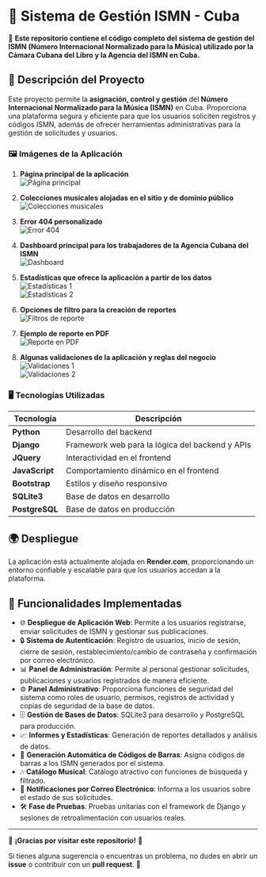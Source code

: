 # 🎵 Sistema de Gestión ISMN - Cuba

🚀 **Este repositorio contiene el código completo del sistema de gestión del ISMN (Número Internacional Normalizado para la Música) utilizado por la Cámara Cubana del Libro y la Agencia del ISMN en Cuba.**

## 📌 Descripción del Proyecto
Este proyecto permite la **asignación, control y gestión** del **Número Internacional Normalizado para la Música (ISMN)** en Cuba. Proporciona una plataforma segura y eficiente para que los usuarios soliciten registros y códigos ISMN, además de ofrecer herramientas administrativas para la gestión de solicitudes y usuarios.

### 🖼️ Imágenes de la Aplicación
1. **Página principal de la aplicación**  
   ![Página principal](https://res.cloudinary.com/dmfs1od9n/image/upload/v1740688088/front_lfokr8.png)
   
2. **Colecciones musicales alojadas en el sitio y de dominio público**  
   ![Colecciones musicales](https://res.cloudinary.com/dmfs1od9n/image/upload/v1740688059/ColeccionMusical_yoabwj.png)

3. **Error 404 personalizado**  
   ![Error 404](https://res.cloudinary.com/dmfs1od9n/image/upload/v1740688007/Error_404_yzdmag.png)

4. **Dashboard principal para los trabajadores de la Agencia Cubana del ISMN**  
   ![Dashboard](https://res.cloudinary.com/dmfs1od9n/image/upload/v1740688016/backendSolicitudes_yw1nul.jpg)

5. **Estadísticas que ofrece la aplicación a partir de los datos**  
   ![Estadísticas 1](https://res.cloudinary.com/dmfs1od9n/image/upload/v1740688023/Estadistica_en_el_dash_2_zqrb14.jpg)  
   ![Estadísticas 2](https://res.cloudinary.com/dmfs1od9n/image/upload/v1740688023/Estadistica_en_el_dash_dnaaex.jpg)

6. **Opciones de filtro para la creación de reportes**  
   ![Filtros de reporte](https://res.cloudinary.com/dmfs1od9n/image/upload/v1740688023/Filtros_de_export_xdcdtg.jpg)

7. **Ejemplo de reporte en PDF**  
   ![Reporte en PDF](https://res.cloudinary.com/dmfs1od9n/image/upload/v1740688011/Reporte_tnede9.jpg)

8. **Algunas validaciones de la aplicación y reglas del negocio**  
   ![Validaciones 1](https://res.cloudinary.com/dmfs1od9n/image/upload/v1740688010/Data_already_exists_kyaghp.jpg)  
   ![Validaciones 2](https://res.cloudinary.com/dmfs1od9n/image/upload/v1740688010/Error_dbhvsr.png)

### 🖥️ Tecnologías Utilizadas

| Tecnología    | Descripción |
|--------------|------------|
| **Python**   | Desarrollo del backend |
| **Django**   | Framework web para la lógica del backend y APIs |
| **JQuery**   | Interactividad en el frontend |
| **JavaScript** | Comportamiento dinámico en el frontend |
| **Bootstrap** | Estilos y diseño responsivo |
| **SQLite3**  | Base de datos en desarrollo |
| **PostgreSQL** | Base de datos en producción |

## 🌍 Despliegue
La aplicación está actualmente alojada en **Render.com**, proporcionando un entorno confiable y escalable para que los usuarios accedan a la plataforma.

## 🔹 Funcionalidades Implementadas
- 🌐 **Despliegue de Aplicación Web**: Permite a los usuarios registrarse, enviar solicitudes de ISMN y gestionar sus publicaciones.
- 🔒 **Sistema de Autenticación**: Registro de usuarios, inicio de sesión, cierre de sesión, restablecimiento/cambio de contraseña y confirmación por correo electrónico.
- 📊 **Panel de Administración**: Permite al personal gestionar solicitudes, publicaciones y usuarios registrados de manera eficiente.
- ⚙️ **Panel Administrativo**: Proporciona funciones de seguridad del sistema como roles de usuario, permisos, registros de actividad y copias de seguridad de la base de datos.
- 🗄️ **Gestión de Bases de Datos**: SQLite3 para desarrollo y PostgreSQL para producción.
- 📈 **Informes y Estadísticas**: Generación de reportes detallados y análisis de datos.
- 🔢 **Generación Automática de Códigos de Barras**: Asigna códigos de barras a los ISMN generados por el sistema.
- 🎶 **Catálogo Musical**: Catálogo atractivo con funciones de búsqueda y filtrado.
- 📩 **Notificaciones por Correo Electrónico**: Informa a los usuarios sobre el estado de sus solicitudes.
- 🛠️ **Fase de Pruebas**: Pruebas unitarias con el framework de Django y sesiones de retroalimentación con usuarios reales.

---

📌 **¡Gracias por visitar este repositorio!** 🚀

Si tienes alguna sugerencia o encuentras un problema, no dudes en abrir un **issue** o contribuir con un **pull request**. 🙌
